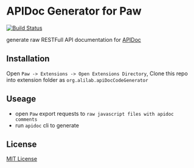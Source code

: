 # APIDoc Generator for Paw
[![Build Status](https://travis-ci.org/ali322/apidoc-generator.svg?branch=master)](https://travis-ci.org/ali322/apidoc-generator)

generate raw RESTFull API documentation for [APIDoc](https://github.com/apidoc/apidoc)


## Installation
Open `Paw -> Extensions -> Open Extensions Directory`, Clone this repo into extension folder as `org.alilab.apiDocCodeGenerator`

## Useage

- open `Paw` export requests to `raw javascript files with apidoc comments`
- run `apidoc` cli to generate

## License

[MIT License](http://en.wikipedia.org/wiki/MIT_License)

